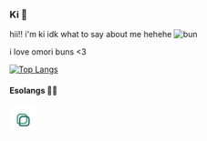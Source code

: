 ### Ki 🥮
hii!! i'm ki idk what to say about me hehehe ![bun](https://static.wikia.nocookie.net/omori/images/c/c2/PancakeBunnyWalk.gif/revision/latest?cb=20210530091733&format=original)

i love omori buns <3

[![Top Langs](https://github-readme-stats.vercel.app/api/top-langs/?username=mkukiro&layout=compact)](https://github.com/anuraghazra/github-readme-stats)

#### Esolangs 🍋‍🟩
[<img src="noriioicon.svg" width="48px" height="48px">](https://github.com/mkukiro/nori.io)
